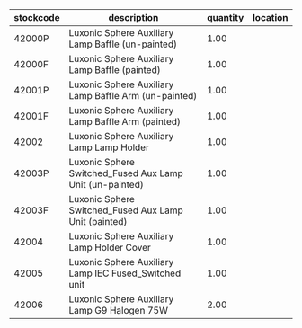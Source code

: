 |stockcode|description|quantity|location|
|---------|-----------|--------|--------|
|42000P|Luxonic Sphere Auxiliary Lamp Baffle (un-painted)|1.00||
|42000F|Luxonic Sphere Auxiliary Lamp Baffle (painted)|1.00||
|42001P|Luxonic Sphere Auxiliary Lamp Baffle Arm (un-painted)|1.00||
|42001F|Luxonic Sphere Auxiliary Lamp Baffle Arm (painted)|1.00||
|42002|Luxonic Sphere Auxiliary Lamp Lamp Holder|1.00||
|42003P|Luxonic Sphere Switched_Fused Aux Lamp Unit (un-painted)|1.00||
|42003F|Luxonic Sphere Switched_Fused Aux Lamp Unit (painted)|1.00||
|42004|Luxonic Sphere Auxiliary Lamp Holder Cover|1.00||
|42005|Luxonic Sphere Auxiliary Lamp IEC Fused_Switched unit|1.00||
|42006|Luxonic Sphere Auxiliary Lamp G9 Halogen 75W|2.00||
